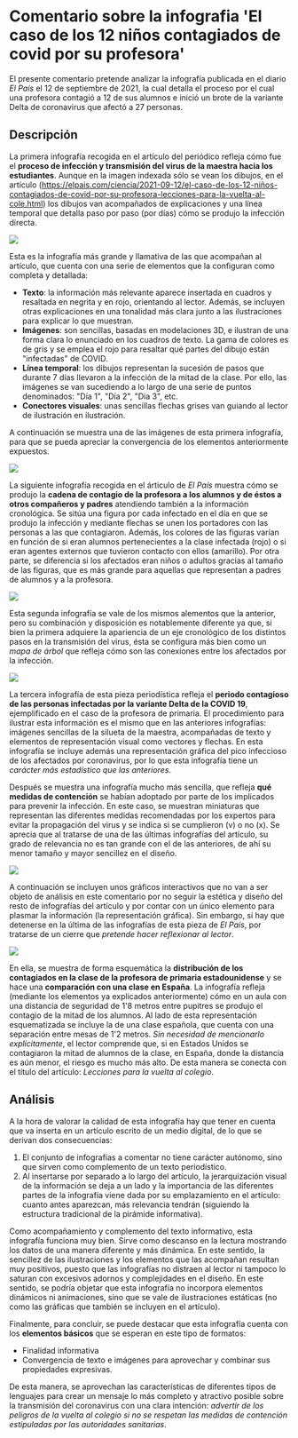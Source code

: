 # Comentario sobre la infografia 'El caso de los 12 niños contagiados de covid por su profesora'

El presente comentario pretende analizar la infografía publicada en el diario *El País* el 12 de septiembre de 2021, la cual detalla el proceso por el cual una profesora contagió a 12 de sus alumnos e inició un brote de la variante Delta de coronavirus que afectó a 27 personas.

## Descripción
La primera infografía recogida en el artículo del periódico refleja cómo fue el **proceso de infección y transmisión del virus de la maestra hacia los estudiantes**. Aunque en la imagen indexada sólo se vean los dibujos, en el artículo (https://elpais.com/ciencia/2021-09-12/el-caso-de-los-12-niños-contagiados-de-covid-por-su-profesora-lecciones-para-la-vuelta-al-cole.html) los dibujos van acompañados de explicaciones y una línea temporal que detalla paso por paso (por días) cómo se produjo la infección directa. 

<img src="img/contagio-escritorio.jpeg">

Esta es la infografía más grande y llamativa de las que acompañan al artículo, que cuenta con una serie de elementos que la configuran como completa y detallada:
- **Texto**: la información más relevante aparece insertada en cuadros y resaltada en negrita y en rojo, orientando al lector. Además, se incluyen otras explicaciones en una tonalidad más clara junto a las ilustraciones para explicar lo que muestran.
- **Imágenes**: son sencillas, basadas en modelaciones 3D, e ilustran de una forma clara lo enunciado en los cuadros de texto. La gama de colores es de gris y se emplea el rojo para resaltar qué partes del dibujo están "infectadas" de COVID.
- **Línea temporal**: los dibujos representan la sucesión de pasos que durante 7 días llevaron a la infección de la mitad de la clase. Por ello, las imágenes se van sucediendo a lo largo de una serie de puntos denominados: "Día 1", "Día 2", "Dia 3", etc.
- **Conectores visuales**: unas sencillas flechas grises van guiando al lector de ilustración en ilustración.

A continuación se muestra una de las imágenes de esta primera infografía, para que se pueda apreciar la convergencia de los elementos anteriormente expuestos. 

<img src="img/contagio-2.png">

La siguiente infografía recogida en el árticulo de *El País* muestra cómo se produjo la **cadena de contagio de la profesora a los alumnos y de éstos a otros compañeros y padres** atendiendo también a la información cronológica. Se sitúa una figura por cada infectado en el día en que se produjo la infección y mediante flechas se unen los portadores con las personas a las que contagiaron. Además, los colores de las figuras varían en función de si eran alumnos pertenecientes a la clase infectada (rojo) o si eran agentes externos que tuvieron contacto con ellos (amarillo). Por otra parte, se diferencia si los afectados eran niños o adultos gracias al tamaño de las figuras, que es más grande para aquellas que representan a padres de alumnos y a la profesora. 

<img src="img/contagio-transmision-1.png">

Esta segunda infografía se vale de los mismos alementos que la anterior, pero su combinación y disposición es notablemente diferente ya que, si bien la primera adquiere la apariencia de un eje cronológico de los distintos pasos en la transmisión del virus, ésta se configura más bien como un *mapa de árbol* que refleja cómo son las conexiones entre los afectados por la infección.

<img src="img/contagio-infeccion.png">

La tercera infografía de esta pieza periodística refleja el **periodo contagioso de las personas infectadas por la variante Delta de la COVID 19**, ejemplificado en el caso de la profesora de primaria. El procedimiento para ilustrar esta información es el mismo que en las anteriores infografías: imágenes sencillas de la silueta de la maestra, acompañadas de texto y elementos de representación visual como vectores y flechas. En esta infografía se incluye además una representación gráfica del pico infeccioso de los afectados por coronavirus, por lo que esta infografía tiene un *carácter más estadístico que las anteriores*.

Después se muestra una infografía mucho más sencilla, que refleja **qué medidas de contención** se habían adoptado por parte de los implicados para prevenir la infección. En este caso, se muestran miniaturas que representan las diferentes medidas recomendadas por los expertos para evitar la propagación del virus y se indica si se cumplieron (v) o no (x). Se aprecia que al tratarse de una de las últimas infografías del artículo, su grado de relevancia no es tan grande con el de las anteriores, de ahí su menor tamaño y mayor sencillez en el diseño.

<img src="img/contagio-medidas.png">

A continuación se incluyen unos gráficos interactivos que no van a ser objeto de análisis en este comentario por no seguir la estética y diseño del resto de infografías del artículo y por contar con un único elemento para plasmar la información (la representación gráfica). Sin embargo, sí hay que detenerse en la última de las infografías de esta pieza de *El País*, por tratarse de un cierre que *pretende hacer reflexionar al lector*.

<img src="img/contagio-distancia.png">

En ella, se muestra de forma esquemática la **distribución de los contagiados en la clase de la profesora de primaria estadounidense** y se hace una **comparación con una clase en España**. La infografía refleja (mediante los elementos ya explicados anteriormente) cómo en un aula con una distancia de seguridad de 1'8 metros entre pupitres se produjo el contagio de la mitad de los alumnos. Al lado de esta representación esquematizada se incluye la de una clase española, que cuenta con una separación entre mesas de 1'2 metros. *Sin necesidad de mencionarlo explícitamente*, el lector comprende que, si en Estados Unidos se contagiaron la mitad de alumnos de la clase, en España, donde la distancia es aún menor, el riesgo es mucho más alto. De esta manera se conecta con el título del artículo: *Lecciones para la vuelta al colegio*.

## Análisis
A la hora de valorar la calidad de esta infografía hay que tener en cuenta que va inserta en un artículo escrito de un medio digital, de lo que se derivan dos consecuencias:
1. El conjunto de infografías a comentar no tiene carácter autónomo, sino que sirven como complemento de un texto periodístico.
2. Al insertarse por separado a lo largo del artículo, la jerarquización visual de la información se deja a un lado y la importancia de las diferentes partes de la infografía viene dada por su emplazamiento en el artículo: cuanto antes aparezcan, más relevancia tendrán (siguiendo la estructura tradicional de la pirámide informativa).

Como acompañamiento y complemento del texto informativo, esta infografía funciona muy bien. Sirve como descanso en la lectura mostrando los datos de una manera diferente y más dinámica. En este sentido, la sencillez de las ilustraciones y los elementos que las acompañan resultan muy positivos, puesto que las infografías no distraen al lector ni tampoco lo saturan con excesivos adornos y complejidades en el diseño. En este sentido, se podría objetar que esta infografía no incorpora elementos dinámicos ni animaciones, sino que se vale de ilustraciones estáticas (no como las gráficas que también se incluyen en el artículo).

Finalmente, para concluir, se puede destacar que esta infografía cuenta con los **elementos básicos** que se esperan en este tipo de formatos:
- Finalidad informativa
- Convergencia de texto e imágenes para aprovechar y combinar sus propiedades expresivas. 

De esta manera, se aprovechan las características de diferentes tipos de lenguajes para crear un mensaje lo más completo y atractivo posible sobre la transmisión del coronavirus con una clara intención: *advertir de los peligros de la vuelta al colegio si no se respetan las medidas de contención estipuladas por las autoridades sanitarias*.
